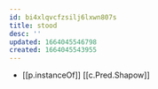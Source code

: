 ```yaml
---
id: bi4xlqvcfzsilj6lxwn807s
title: stood
desc: ''
updated: 1664045546798
created: 1664045543955
---
```


- [[p.instanceOf]] [[c.Pred.Shapow]]